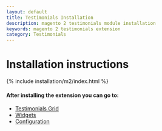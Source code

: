 ```yaml
---
layout: default
title: Testimonials Installation
description: magento 2 testimonials module installation
keywords: magento 2 testimonials extension
category: Testimonials
---
```


# Installation instructions

{% include installation/m2/index.html %}

#### After installing the extension you can go to:

* [Testimonials Grid][testimonials_grid]
* [Widgets][widgets]
* [Configuration][configuration]

[testimonials_grid]: /m2/extensions/testimonials/admin-interfaces/#testimonials-grid
[widgets]: /m2/extensions/testimonials/widgets
[configuration]: /m2/extensions/testimonials/configuration
